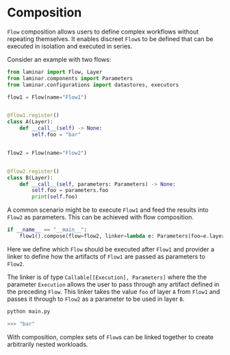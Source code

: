 # Composition

`Flow` composition allows users to define complex workflows without repeating themselves. It enables discreet `Flow`s to be defined that can be executed in isolation and executed in series.

Consider an example with two flows:

```python
from laminar import Flow, Layer
from laminar.components import Parameters
from laminar.configurations import datastores, executors

flow1 = Flow(name="Flow1")


@flow1.register()
class A(Layer):
    def __call__(self) -> None:
        self.foo = "bar"


flow2 = Flow(name="Flow2")


@flow2.register()
class B(Layer):
    def __call__(self, parameters: Parameters) -> None:
        self.foo = parameters.foo
        print(self.foo)
```

A common scenario might be to execute `Flow1` and feed the results into `Flow2` as parameters. This can be achieved with flow composition.

```python
if __name__ == "__main__":
    flow1().compose(flow=flow2, linker=lambda e: Parameters(foo=e.layer(A).foo))
```

Here we define which `Flow` should be executed after `Flow1` and provider a linker to define how the artifacts of `Flow1` are passed as parameters to `Flow2`.

The linker is of type `Callable[[Execution], Parameters]` where the the parameter `Execution` allows the user to pass through any artifact defined in the preceding `Flow`. This linker takes the value `foo` of layer `A` from `Flow1` and passes it through to `Flow2` as a parameter to be used in layer `B`.

```python
python main.py

>>> "bar"
```

With composition, complex sets of `Flow`s can be linked together to create arbitrarily nested workloads.
